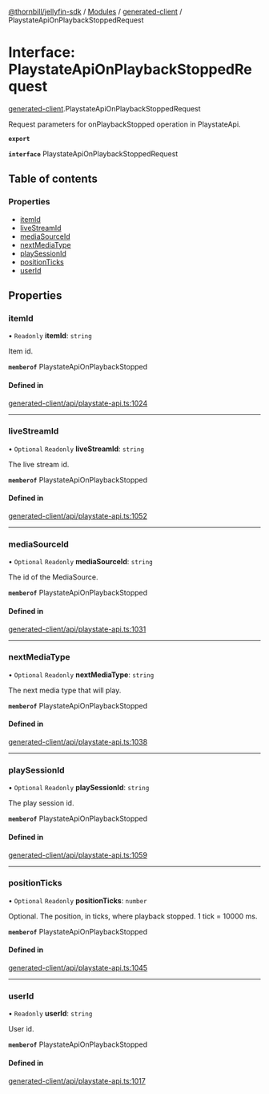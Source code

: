 [@thornbill/jellyfin-sdk](../README.md) / [Modules](../modules.md) / [generated-client](../modules/generated_client.md) / PlaystateApiOnPlaybackStoppedRequest

# Interface: PlaystateApiOnPlaybackStoppedRequest

[generated-client](../modules/generated_client.md).PlaystateApiOnPlaybackStoppedRequest

Request parameters for onPlaybackStopped operation in PlaystateApi.

**`export`**

**`interface`** PlaystateApiOnPlaybackStoppedRequest

## Table of contents

### Properties

- [itemId](generated_client.PlaystateApiOnPlaybackStoppedRequest.md#itemid)
- [liveStreamId](generated_client.PlaystateApiOnPlaybackStoppedRequest.md#livestreamid)
- [mediaSourceId](generated_client.PlaystateApiOnPlaybackStoppedRequest.md#mediasourceid)
- [nextMediaType](generated_client.PlaystateApiOnPlaybackStoppedRequest.md#nextmediatype)
- [playSessionId](generated_client.PlaystateApiOnPlaybackStoppedRequest.md#playsessionid)
- [positionTicks](generated_client.PlaystateApiOnPlaybackStoppedRequest.md#positionticks)
- [userId](generated_client.PlaystateApiOnPlaybackStoppedRequest.md#userid)

## Properties

### itemId

• `Readonly` **itemId**: `string`

Item id.

**`memberof`** PlaystateApiOnPlaybackStopped

#### Defined in

[generated-client/api/playstate-api.ts:1024](https://github.com/thornbill/jellyfin-sdk-typescript/blob/b5d0506/src/generated-client/api/playstate-api.ts#L1024)

___

### liveStreamId

• `Optional` `Readonly` **liveStreamId**: `string`

The live stream id.

**`memberof`** PlaystateApiOnPlaybackStopped

#### Defined in

[generated-client/api/playstate-api.ts:1052](https://github.com/thornbill/jellyfin-sdk-typescript/blob/b5d0506/src/generated-client/api/playstate-api.ts#L1052)

___

### mediaSourceId

• `Optional` `Readonly` **mediaSourceId**: `string`

The id of the MediaSource.

**`memberof`** PlaystateApiOnPlaybackStopped

#### Defined in

[generated-client/api/playstate-api.ts:1031](https://github.com/thornbill/jellyfin-sdk-typescript/blob/b5d0506/src/generated-client/api/playstate-api.ts#L1031)

___

### nextMediaType

• `Optional` `Readonly` **nextMediaType**: `string`

The next media type that will play.

**`memberof`** PlaystateApiOnPlaybackStopped

#### Defined in

[generated-client/api/playstate-api.ts:1038](https://github.com/thornbill/jellyfin-sdk-typescript/blob/b5d0506/src/generated-client/api/playstate-api.ts#L1038)

___

### playSessionId

• `Optional` `Readonly` **playSessionId**: `string`

The play session id.

**`memberof`** PlaystateApiOnPlaybackStopped

#### Defined in

[generated-client/api/playstate-api.ts:1059](https://github.com/thornbill/jellyfin-sdk-typescript/blob/b5d0506/src/generated-client/api/playstate-api.ts#L1059)

___

### positionTicks

• `Optional` `Readonly` **positionTicks**: `number`

Optional. The position, in ticks, where playback stopped. 1 tick &#x3D; 10000 ms.

**`memberof`** PlaystateApiOnPlaybackStopped

#### Defined in

[generated-client/api/playstate-api.ts:1045](https://github.com/thornbill/jellyfin-sdk-typescript/blob/b5d0506/src/generated-client/api/playstate-api.ts#L1045)

___

### userId

• `Readonly` **userId**: `string`

User id.

**`memberof`** PlaystateApiOnPlaybackStopped

#### Defined in

[generated-client/api/playstate-api.ts:1017](https://github.com/thornbill/jellyfin-sdk-typescript/blob/b5d0506/src/generated-client/api/playstate-api.ts#L1017)
